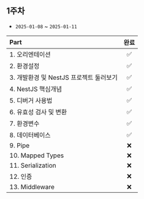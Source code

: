 ## 1주차 

- `2025-01-08` ~ `2025-01-11`

| Part | 완료 |
| :--- | :---: |
| 1. 오리엔테이션 | ✅ |
| 2. 환경설정| ✅ |
| 3. 개발환경 및 NestJS 프로젝트 둘러보기 | ✅ |
| 4. NestJS 핵심개념 | ✅ |
| 5. 디버거 사용법 | ✅ |
| 6. 유효성 검사 및 변환 | ✅ |
| 7. 환경변수 | ✅ |
| 8. 데이터베이스 | ✅ |
| 9. Pipe | ❌ |
| 10. Mapped Types | ❌ |
| 11. Serialization | ❌ |
| 12. 인증 | ❌ |
| 13. Middleware | ❌ |



